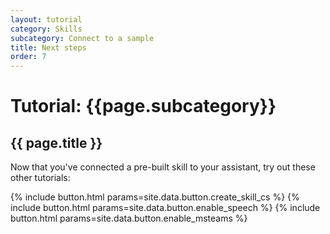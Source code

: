 ```yaml
---
layout: tutorial
category: Skills
subcategory: Connect to a sample
title: Next steps
order: 7
---
```


# Tutorial: {{page.subcategory}} 

## {{ page.title }}

Now that you've connected a pre-built skill to your assistant, try out these other tutorials:

<div class="card-deck">
    {% include button.html params=site.data.button.create_skill_cs %}
    {% include button.html params=site.data.button.enable_speech %}
    {% include button.html params=site.data.button.enable_msteams %}
</div>